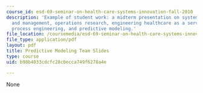 ```yaml
---
course_id: esd-69-seminar-on-health-care-systems-innovation-fall-2010
description: 'Example of student work: a midterm presentation on systems engineering
  and management, operations research, engineering healthcare as a service system,
  process engineering, and predictive modeling.'
file_location: /coursemedia/esd-69-seminar-on-health-care-systems-innovation-fall-2010/b98b4033cdcfc28c0ecca749f6278a4e_MITESD_69F10_prmdlng_mdtrm.pdf
file_type: application/pdf
layout: pdf
title: Predictive Modeling Team Slides
type: course
uid: b98b4033cdcfc28c0ecca749f6278a4e

---
```

None